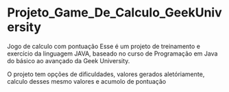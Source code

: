 # Projeto_Game_De_Calculo_GeekUniversity
Jogo de calculo com pontuação
Esse é um projeto de treinamento e exercício da linguagem JAVA, baseado no curso de 
Programação em Java do básico ao avançado da Geek University.

O projeto tem opções de dificuldades, valores gerados aletóriamente, calculo desses mesmo valores e acumolo de pontuação
